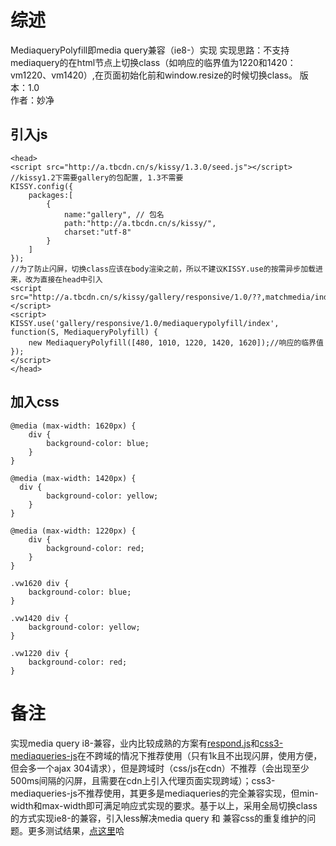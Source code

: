 # 综述
MediaqueryPolyfill即media query兼容（ie8-）实现 
实现思路：不支持mediaquery的在html节点上切换class（如响应的临界值为1220和1420：vm1220、vm1420）,在页面初始化前和window.resize的时候切换class。
版本：1.0    
作者：妙净

## 引入js
    <head>
    <script src="http://a.tbcdn.cn/s/kissy/1.3.0/seed.js"></script>
    //kissy1.2下需要gallery的包配置, 1.3不需要
    KISSY.config({
        packages:[
            {
                name:"gallery", // 包名
                path:"http://a.tbcdn.cn/s/kissy/",
                charset:"utf-8"
            }
        ]
    });
    //为了防止闪屏，切换class应该在body渲染之前，所以不建议KISSY.use的按需异步加载进来，改为直接在head中引入
    <script src="http://a.tbcdn.cn/s/kissy/gallery/responsive/1.0/??,matchmedia/index.js,mediaquerypolyfill/index.js"></script>
    <script>
    KISSY.use('gallery/responsive/1.0/mediaquerypolyfill/index', function(S, MediaqueryPolyfill) {
        new MediaqueryPolyfill([480, 1010, 1220, 1420, 1620]);//响应的临界值
    });
    </script>
    </head>

## 加入css 
    @media (max-width: 1620px) {
        div {
            background-color: blue;
        }
    }

    @media (max-width: 1420px) {
      div {
            background-color: yellow;
        }
    } 

    @media (max-width: 1220px) {
        div {
            background-color: red;
        }
    }

    .vw1620 div {
        background-color: blue;
    }

    .vw1420 div {
        background-color: yellow;
    }

    .vw1220 div {
        background-color: red;
    }

# 备注

实现media query i8-兼容，业内比较成熟的方案有[respond.js](https://github.com/scottjehl/Respond)和[css3-mediaqueries-js](https://github.com/livingston/css3-mediaqueries-js)在不跨域的情况下推荐使用（只有1k且不出现闪屏，使用方便，但会多一个ajax 304请求），但是跨域时（css/js在cdn）不推荐（会出现至少500ms间隔的闪屏，且需要在cdn上引入代理页面实现跨域）；css3-mediaqueries-js不推荐使用，其更多是mediaqueries的完全兼容实现，但min-width和max-width即可满足响应式实现的要求。基于以上，采用全局切换class的方式实现ie8-的兼容，引入less解决media query 和 兼容css的重复维护的问题。更多测试结果，[点这里](http://ux.etao.com/posts/686)哈


